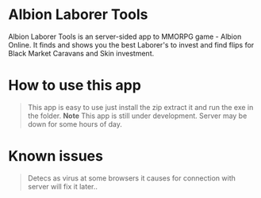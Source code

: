 Albion Laborer Tools
===================
Albion Laborer Tools is an server-sided app to MMORPG game - Albion Online. It finds and shows you the best Laborer's to invest and find flips for Black Market Caravans and Skin investment.


# How to use this app
> This app is easy to use just install the zip extract it and run the exe in the folder.
> **Note** This app is still under development. Server may be down for some hours of day.


# Known issues
> Detecs as virus at some browsers it causes for connection with server will fix it later..
